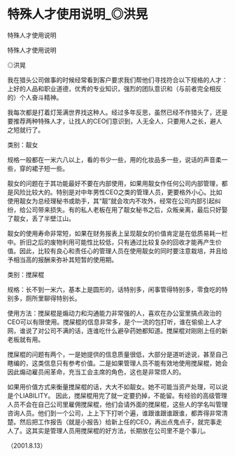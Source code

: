 # 特殊人才使用说明_◎洪晃

特殊人才使用说明

特殊人才使用说明

◎洪晃

我在猎头公司做事的时候经常看到客户要求我们帮他们寻找符合以下规格的人才：上好的人品和职业道德，优秀的专业知识，强烈的团队意识和（与前者完全相反的）个人奋斗精神。

我每次都是打着灯笼满世界找这种人。经过多年反思，虽然已经不作猎头了，还是要推荐两种特殊人才，让找人的CEO们意识到，人无全人，只要用人之长，避人之短就行了。

类别：靓女

规格一般都在一米六八以上，看的书少一些，用的化妆品多一些，说话的声音柔一些，穿的裙子短一些。

靓女的问题在于其功能最好不要在内部使用，如果用靓女作任何公司内部管理，都是风险比较大的。特别是对中年男性CEO之类的管理人员，更要格外小心。比如使用靓女为总经理秘书或助手，其“靓”就会攻内不攻外，经常在公司内部引起纠纷，给公司带来损失。有的私人老板在用了靓女秘书之后，众叛亲离，最后只好娶了靓女，丢了半壁江山。

靓女的使用寿命非常短，如果在财务报表上呈现靓女的价值肯定是在低质易耗一栏中。折旧之后的废物利用可能性比较低，只有通过比较复杂的回收才能再产生价值。因此，比较有良心和责任心的管理人员在使用靓女的同时要注意栽培，并且给予相当高的报酬来弥补其短暂的使用期。

类别：搅屎棍

规格：长不到一米六，基本上是圆形的，话特别多，闲事管得特别多，零食吃的特别多，厕所里聊得特别长。

使用方法：搅屎棍是煽动力和沟通能力非常强的人，喜欢在办公室里搞点政治的CEO可以有限使用。搅屎棍的信息非常多，是个一流的包打听，谁在偷偷上人才网，谁说了对公司不满的话，连谁吃什么避孕药她都知道。搅屎棍对刚刚上任的新老板就有用。

搅屎棍的问题有两个，一是她提供的信息质量很低，大部分是道听途说，甚至自己瞎编的，这类信息只有参考价值。二是如果管理人员不能有效地使用搅屎棍，她会因此煽动雇员闹革命，充当工会主席的角色，这也是非常烦人的。

如果用价值方式来衡量搅屎棍的话，大大不如靓女。她不可能当资产处理，可以说是个LIABILITY。 因此，搅屎棍用完了就一定要扔掉，不能留。有经验的高级管理人员不会在自己公司里雇佣搅屎棍，他们会请外面的搅屎棍，这些人的学名叫管理咨询人员。他们到一个公司，上上下下打听个遍，谁跟谁跟谁跟谁，都弄得非常清楚。然后把工作报告（就是小报告）给新上任的CEO，再出点鬼点子，就完事走人了。这其实是管理人员用搅屎棍的好方法，长期放在公司里不是个事儿。

（2001.8.13）
